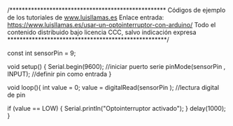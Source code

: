 /***************************************************
Códigos de ejemplo de los tutoriales de www.luisllamas.es
Enlace entrada: https://www.luisllamas.es/usar-un-optointerruptor-con-arduino/
Todo el contenido distribuido bajo licencia CCC, salvo indicación expresa
****************************************************/

const int sensorPin = 9;

void setup() {
  Serial.begin(9600);   //iniciar puerto serie
  pinMode(sensorPin , INPUT);  //definir pin como entrada
}
 
void loop(){
  int value = 0;
  value = digitalRead(sensorPin );  //lectura digital de pin
 
  if (value == LOW) {
      Serial.println("Optointerruptor activado");
  }
  delay(1000);
}